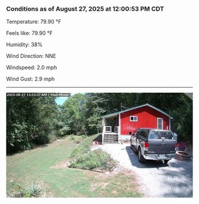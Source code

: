 ### Conditions as of August 27, 2025 at 12:00:53 PM CDT 

Temperature: 79.90 &deg;F

Feels like: 79.90 &deg;F

Humidity: 38%

Wind Direction: NNE

Windspeed: 2.0 mph

Wind Gust: 2.9 mph

---

<img src="./images/latest.jpeg"/>


